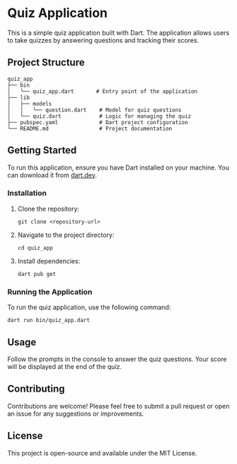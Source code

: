 # Quiz Application

This is a simple quiz application built with Dart. The application allows users to take quizzes by answering questions and tracking their scores.

## Project Structure

```
quiz_app
├── bin
│   └── quiz_app.dart       # Entry point of the application
├── lib
│   ├── models
│   │   └── question.dart    # Model for quiz questions
│   └── quiz.dart            # Logic for managing the quiz
├── pubspec.yaml             # Dart project configuration
└── README.md                # Project documentation
```

## Getting Started

To run this application, ensure you have Dart installed on your machine. You can download it from [dart.dev](https://dart.dev/get-dart).

### Installation

1. Clone the repository:
   ```
   git clone <repository-url>
   ```
2. Navigate to the project directory:
   ```
   cd quiz_app
   ```
3. Install dependencies:
   ```
   dart pub get
   ```

### Running the Application

To run the quiz application, use the following command:
```
dart run bin/quiz_app.dart
```

## Usage

Follow the prompts in the console to answer the quiz questions. Your score will be displayed at the end of the quiz.

## Contributing

Contributions are welcome! Please feel free to submit a pull request or open an issue for any suggestions or improvements.

## License

This project is open-source and available under the MIT License.